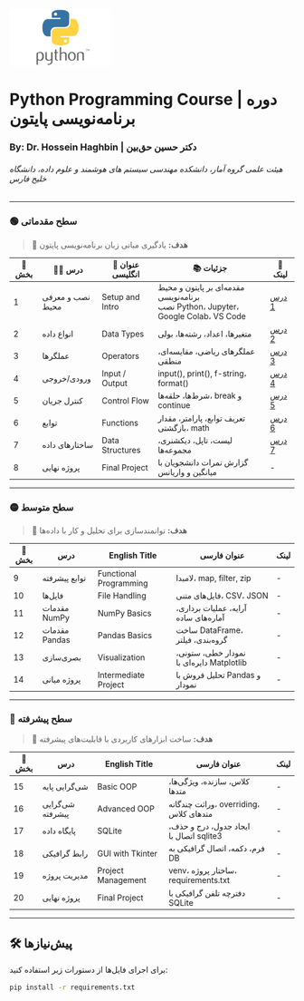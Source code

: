 <img src="images/Python-logo.png" alt="Python Course" width="180" height="100">

# Python Programming Course | دوره برنامه‌نویسی پایتون

### By: Dr. Hossein Haghbin | دکتر حسین حق‌بین 

###### هیئت علمی گروه آمار، دانشکده مهندسی سیستم های هوشمند و علوم داده، دانشگاه خلیج فارس

---

### 🟢 سطح مقدماتی
> 🎯 **هدف:** یادگیری مبانی زبان برنامه‌نویسی پایتون


| 🔢 بخش | 🧑‍🏫 درس | 📝 عنوان انگلیسی | 📚 جزئیات | 🔗 لینک |
|-------|---------|------------------|----------------|----------------|
| 1 | نصب و معرفی محیط | Setup and Intro | مقدمه‌ای بر پایتون و محیط برنامه‌نویسی<br/>نصب Python، Jupyter، Google Colab، VS Code |[درس 1](https://github.com/haghbinh/Pylab/blob/master/Notebooks/sec1_setup_intro.ipynb)|
| 2 | انواع داده | Data Types | متغیرها، اعداد، رشته‌ها، بولی|[درس 2](https://github.com/haghbinh/Pylab/blob/master/Notebooks/sec2_Data_Types.ipynb)|
| 3 | عملگرها | Operators | عملگرهای ریاضی، مقایسه‌ای، منطقی | [درس 3](https://github.com/haghbinh/Pylab/blob/master/Notebooks/sec3_operators.ipynb) |
| 4 | ورودی/خروجی | Input / Output | input(), print(), f-string، format() | [درس 4](https://github.com/haghbinh/Pylab/blob/master/Notebooks/sec4_input_output.ipynb)  |
| 5 | کنترل جریان | Control Flow | شرط‌ها، حلقه‌ها، break و continue | [درس 5](https://github.com/haghbinh/Pylab/blob/master/Notebooks/sec5_Control_Flow.ipynb)  |
| 6 | توابع | Functions | تعریف توابع، پارامتر، مقدار بازگشتی، math | [درس 6](https://github.com/haghbinh/Pylab/blob/master/Notebooks/sec6_Functions.ipynb)  |
| 7 | ساختارهای داده | Data Structures | لیست، تاپل، دیکشنری، مجموعه‌ها | [درس 7](https://github.com/haghbinh/Pylab/blob/master/Notebooks/sec3_operatorssec7_Data_Structures.ipynb)  |
| 8 | پروژه نهایی | Final Project | گزارش نمرات دانشجویان با میانگین و واریانس | - |


---

### 🟡 سطح متوسط
> 🎯 **هدف:** توانمندسازی برای تحلیل و کار با داده‌ها

| 🔢 بخش | درس | English Title | عنوان فارسی | لینک |
|--------|------|----------------|----------------|------|
| 9 | توابع پیشرفته | Functional Programming | لامبدا، map, filter, zip | - |
| 10 | فایل‌ها | File Handling | فایل‌های متنی، CSV، JSON | - |
| 11 | مقدمات NumPy | NumPy Basics | آرایه، عملیات برداری، آماره‌های ساده | - |
| 12 | مقدمات Pandas | Pandas Basics | ساخت DataFrame، گروه‌بندی، فیلتر | - |
| 13 | بصری‌سازی | Visualization | نمودار خطی، ستونی، دایره‌ای با Matplotlib | - |
| 14 | پروژه میانی | Intermediate Project | تحلیل فروش با Pandas و نمودار | - |

---

### 🔵 سطح پیشرفته
> 🎯 **هدف:** ساخت ابزارهای کاربردی با قابلیت‌های پیشرفته

| 🔢 بخش | درس | English Title | عنوان فارسی | لینک |
|--------|------|----------------|----------------|------|
| 15 | شی‌گرایی پایه | Basic OOP | کلاس، سازنده، ویژگی‌ها، متدها | - |
| 16 | شی‌گرایی پیشرفته | Advanced OOP | وراثت چندگانه، overriding، متدهای کلاس | - |
| 17 | پایگاه داده | SQLite | ایجاد جدول، درج و حذف، اتصال با sqlite3 | - |
| 18 | رابط گرافیکی | GUI with Tkinter | فرم، دکمه، اتصال گرافیکی به DB | - |
| 19 | مدیریت پروژه | Project Management | venv، ساختار پروژه، requirements.txt | - |
| 20 | پروژه نهایی | Final Project | دفترچه تلفن گرافیکی با SQLite | - |


---

## 🛠 پیش‌نیازها

برای اجرای فایل‌ها از دستورات زیر استفاده کنید:

```bash
pip install -r requirements.txt
```
